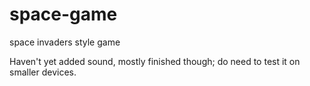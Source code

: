 # space-game
space invaders style game

Haven't yet added sound, mostly finished though; do need to test it on smaller devices.
